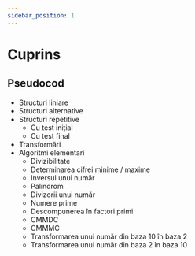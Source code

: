 ```yaml
---
sidebar_position: 1
---
```


# Cuprins

## Pseudocod

- Structuri liniare
- Structuri alternative 
- Structuri repetitive
  - Cu test inițial
  - Cu test final
- Transformări
- Algoritmi elementari
  - Divizibilitate
  - Determinarea cifrei minime / maxime
  - Inversul unui număr
  - Palindrom
  - Divizorii unui număr
  - Numere prime
  - Descompunerea în factori primi
  - CMMDC
  - CMMMC
  - Transformarea unui număr din baza 10 în baza 2
  - Transformarea unui număr din baza 2 în baza 10